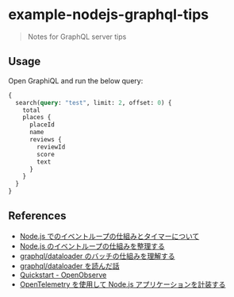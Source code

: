 # example-nodejs-graphql-tips

> Notes for GraphQL server tips

## Usage

Open GraphiQL and run the below query:

```graphql
{
  search(query: "test", limit: 2, offset: 0) {
    total
    places {
      placeId
      name
      reviews {
        reviewId
        score
        text
      }
    }
  }
}
```

## References

- [Node.js でのイベントループの仕組みとタイマーについて](https://hiroppy.me/blog/nodejs-event-loop/)
- [Node.js のイベントループの仕組みを整理する](https://hireroo.io/journal/tech/nodejs_event_loop)
- [graphql/dataloader のバッチの仕組みを理解する](https://hireroo.io/journal/tech/dataloader-how-batch-works)
- [graphql/dataloader を読んだ話](https://lyohe.github.io/blog/2021/12/16/reading-dataloader/)
- [Quickstart - OpenObserve](https://openobserve.ai/docs/quickstart/)
- [OpenTelemetry を使用して Node.js アプリケーションを計装する](https://azukiazusa.dev/blog/instrumenting-Node-js-applications-with-open-telemetry/)
